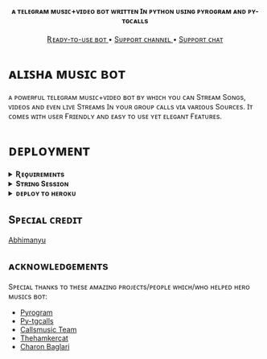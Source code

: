 <H4 Align="Center">
    ᴀ ᴛᴇʟᴇɢʀᴀᴍ ᴍᴜsɪᴄ+ᴠɪᴅᴇᴏ ʙᴏᴛ ᴡʀɪᴛᴛᴇɴ Ɪɴ ᴘʏᴛʜᴏɴ ᴜsɪɴɢ ᴘʏʀᴏɢʀᴀᴍ ᴀɴᴅ ᴘʏ-ᴛɢᴄᴀʟʟs 
</H4>
<P Align="Center">
    <A Href="Https://T.Me/Queenalisharobot"> Ʀᴇᴀᴅʏ-ᴛᴏ-ᴜsᴇ ʙᴏᴛ </A> •
    <A Href="Https://T.Me/Pubglovers_Shayri_Lovers"> Sᴜᴘᴘᴏʀᴛ ᴄʜᴀɴɴᴇʟ </A> •
    <A Href="Https://T.Me/Alishasupport"> Sᴜᴘᴘᴏʀᴛ ᴄʜᴀᴛ </A> 
</P>
    
# ᴀʟɪꜱʜᴀ ᴍᴜsɪᴄ ʙᴏᴛ

ᴀ ᴘᴏᴡᴇʀғᴜʟ ᴛᴇʟᴇɢʀᴀᴍ ᴍᴜsɪᴄ+ᴠɪᴅᴇᴏ ʙᴏᴛ ʙʏ ᴡʜɪᴄʜ ʏᴏᴜ ᴄᴀɴ Sᴛʀᴇᴀᴍ Sᴏɴɢs, ᴠɪᴅᴇᴏs ᴀɴᴅ ᴇᴠᴇɴ ʟɪᴠᴇ Sᴛʀᴇᴀᴍs Ɪɴ ʏᴏᴜʀ ɢʀᴏᴜᴘ ᴄᴀʟʟs ᴠɪᴀ ᴠᴀʀɪᴏᴜs Sᴏᴜʀᴄᴇs. Ɪᴛ ᴄᴏᴍᴇs ᴡɪᴛʜ  ᴜsᴇʀ Ғʀɪᴇɴᴅʟʏ ᴀɴᴅ ᴇᴀsʏ ᴛᴏ ᴜsᴇ ʏᴇᴛ ᴇʟᴇɢᴀɴᴛ Ғᴇᴀᴛᴜʀᴇs.

# ᴅᴇᴘʟᴏʏᴍᴇɴᴛ


<Details>
<Summary><B>Ʀᴇǫᴜɪʀᴇᴍᴇɴᴛs</B></Summary>
<Br>
    
- [ᴘʏᴛʜᴏɴ𝟹.𝟿](Https://Www.Python.Org/Downloads/Release/Python-390/)
- [ᴛᴇʟᴇɢʀᴀᴍ ᴀᴘɪ ᴋᴇʏ](Https://Docs.Pyrogram.Org/Intro/Setup#api-keys)
- [ᴛᴇʟᴇɢʀᴀᴍ ʙᴏᴛ ᴛᴏᴋᴇɴ](Https://T.Me/Botfather)
- [ᴍᴏɴɢᴏᴅʙ Uri](Https://Telegra.Ph/How-to-get-mongodb-uri-04-06)
- [Sᴛʀɪɴɢ Sᴇssɪᴏɴ](Https://T.Me/Stringgeneratorrobot)
    
</Details>

<Details>
<Summary><B>Sᴛʀɪɴɢ Sᴇssɪᴏɴ</B></Summary>
<Br>
    
> ʏᴏᴜ'ʟʟ ɴᴇᴇᴅ ᴀ ᴀᴘɪ_Ɪᴅ & ᴀᴘɪ_ʜᴀsʜ Ɪɴ ᴏʀᴅᴇʀ ᴛᴏ ɢᴇɴᴇʀᴀᴛᴇ ᴘʏʀᴏɢʀᴀᴍ Sᴇssɪᴏɴ. 
> ᴀʟᴡᴀʏs Ʀᴇᴍᴇʙᴇʀ ᴛᴏ ᴜsᴇ ɢᴏᴏᴅ ᴀᴘɪ ᴄᴏᴍʙᴏ ᴇʟsᴇ ʏᴏᴜʀ ᴀᴄᴄᴏᴜɴᴛ ᴄᴏᴜʟᴅ ʙᴇ ᴅᴇʟᴇᴛᴇᴅ.

<H4> ɢᴇɴᴇʀᴀᴛᴇ Sᴇssɪᴏɴ ᴠɪᴀ Ʀᴇᴘʟ: </H4>    
<P><A Href="Https://Replit.Com/@notreallyshikhar/Yukki-music-string-gen"><Img Src="Https://Img.Shields.Io/Badge/Generate%20on%20repl-blueviolet?Style=For-the-badge&Logo=Appveyor" Width="200""/></A></P>

<H4> ɢᴇɴᴇʀᴀᴛᴇ Sᴇssɪᴏɴ ᴠɪᴀ ᴛᴇʟᴇɢʀᴀᴍ Sᴛʀɪɴɢ-ɢᴇɴ ʙᴏᴛ: </H4>    
<P><A Href="Https://T.Me/Stringgeneratorrobot"><Img Src="Https://Img.Shields.Io/Badge/Tg%20string%20gen%20bot-blueviolet?Style=For-the-badge&Logo=Appveyor" Width="200""/></A></P>
    
</Details>

<Details>
<Summary><B>ᴅᴇᴘʟᴏʏ ᴛᴏ ʜᴇʀᴏᴋᴜ</B></Summary>
<Br>

> ʜᴇʀᴏᴋᴜ ʜᴀs ᴛᴡᴏ ᴠᴀʀs[ ʜᴇʀᴏᴋᴜ_ᴀᴘɪ_ᴋᴇʏ & ʜᴇʀᴏᴋᴜ_ᴀᴘᴘ_ɴᴀᴍᴇ ] Ғᴏʀ ᴜᴘᴅᴀᴛᴇʀ ᴛᴏ ᴡᴏʀᴋ. 
> ʙʏ Sᴇᴛᴛɪɴɢ ᴛʜᴏsᴇ ᴛᴡᴏ ᴠᴀʀs ʏᴏᴜ ᴄᴀɴ ɢᴇᴛ ʟᴏɢs ᴏғ ʏᴏᴜʀ ʜᴇʀᴏᴋᴜ ᴀᴘᴘ, Sᴇᴛ ᴠᴀʀ, ᴇᴅɪᴛ ᴠᴀʀ, ᴅᴇʟᴇᴛᴇ ᴠᴀʀs , ᴄʜᴇᴄᴋ ᴅʏɴᴏ ᴜsᴀɢᴇ ᴀɴᴅ ᴜᴘᴅᴀᴛᴇ ʙᴏᴛ. 
> ᴛʜᴏsᴇ ᴛᴡᴏ ᴠᴀʀs ᴀʀᴇ ɴᴏᴛ ᴍᴀɴᴅᴀᴛᴏʀʏ, ʏᴏᴜ ᴄᴀɴ ʟᴇᴀᴠᴇ ᴛʜᴇᴍ ʙʟᴀɴᴋ ᴛᴏᴏ. 
    
<H4> ᴄʟɪᴄᴋ ᴛʜᴇ ʙᴜᴛᴛᴏɴ ʙᴇʟᴏᴡ ᴛᴏ ᴅᴇᴘʟᴏʏ ʏᴜᴋᴋɪ ᴏɴ ʜᴇʀᴏᴋᴜ</H4>    
<P><A Href="Https://Dashboard.Heroku.Com/New?Template=Https%3a%2f%2fgithub.Com%2flog-afk-xD%2fherro"><Img Src="Https://Img.Shields.Io/Badge/Deploy%20to%20heroku-red?Style=For-the-badge&Logo=Heroku" Width="200"/></A></P>
    
</Details>


## Sᴘᴇᴄɪᴀʟ ᴄʀᴇᴅɪᴛ

[Abhimanyu](Https://T.Me/Itz_Venom_Xd) 

## ᴀᴄᴋɴᴏᴡʟᴇᴅɢᴇᴍᴇɴᴛs

Sᴘᴇᴄɪᴀʟ ᴛʜᴀɴᴋs ᴛᴏ ᴛʜᴇsᴇ ᴀᴍᴀᴢɪɴɢ ᴘʀᴏᴊᴇᴄᴛs/ᴘᴇᴏᴘʟᴇ ᴡʜɪᴄʜ/ᴡʜᴏ ʜᴇʟᴘᴇᴅ ʜᴇʀᴏ ᴍᴜsɪᴄs ʙᴏᴛ:

- [Pyrogram](Https://Github.Com/Pyrogram/Pyrogram)
- [Py-tgcalls](Https://Github.Com/Pytgcalls/Pytgcalls)
- [Callsmusic Team](Https://Github.Com/Callsmusic)
- [Thehamkercat](Https://Github.Com/Thehamkercat)
- [Charon Baglari](Https://Github.Com/Xcbv021)
